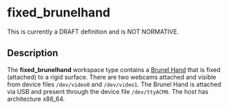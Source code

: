 fixed_brunelhand
================

<div class="alert alert-danger" role="alert">This is currently a DRAFT definition and is NOT NORMATIVE.</div>

Description
-----------

The **fixed_brunelhand** workspace type contains a [Brunel
Hand](https://www.openbionics.com/shop/brunel-hand) that is fixed (attached) to
a rigid surface.  There are two webcams attached and visible from device files
`/dev/video0` and `/dev/video1`.  The Brunel Hand is attached via USB and
present through the device file `/dev/ttyACM0`.  The host has architecture
x86_64.
